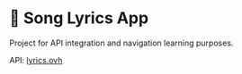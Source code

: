 # 🎵 Song Lyrics App

Project for API integration and navigation learning purposes.

API: [lyrics.ovh](https://lyricsovh.docs.apiary.io/#)
